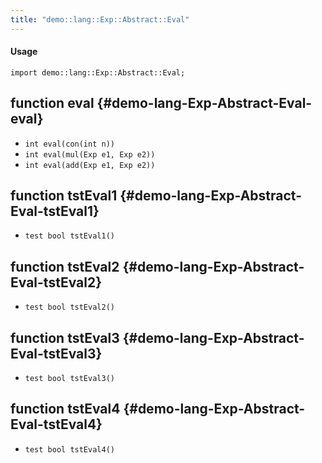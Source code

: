 ```yaml
---
title: "demo::lang::Exp::Abstract::Eval"
---
```


#### Usage

`import demo::lang::Exp::Abstract::Eval;`


## function eval {#demo-lang-Exp-Abstract-Eval-eval}

* ``int eval(con(int n))``
* ``int eval(mul(Exp e1, Exp e2))``
* ``int eval(add(Exp e1, Exp e2))``

## function tstEval1 {#demo-lang-Exp-Abstract-Eval-tstEval1}

* ``test bool tstEval1()``

## function tstEval2 {#demo-lang-Exp-Abstract-Eval-tstEval2}

* ``test bool tstEval2()``

## function tstEval3 {#demo-lang-Exp-Abstract-Eval-tstEval3}

* ``test bool tstEval3()``

## function tstEval4 {#demo-lang-Exp-Abstract-Eval-tstEval4}

* ``test bool tstEval4()``

